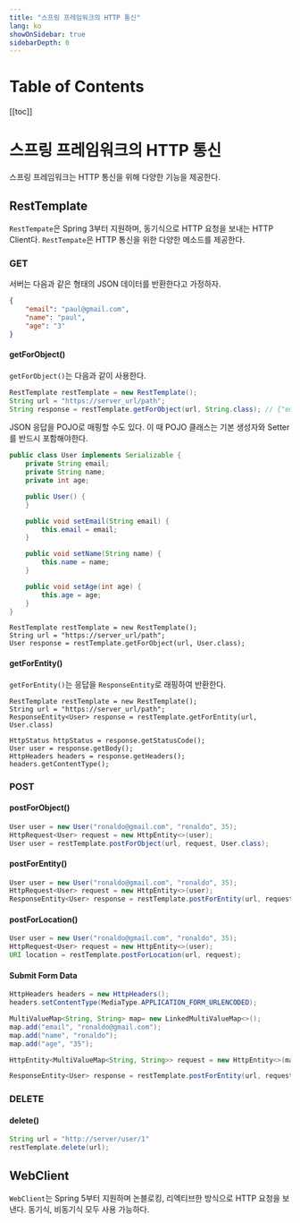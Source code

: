 ```yaml
---
title: "스프링 프레임워크의 HTTP 통신"
lang: ko
showOnSidebar: true
sidebarDepth: 0
---
```


# Table of Contents
[[toc]]

# 스프링 프레임워크의 HTTP 통신
스프링 프레임워크는 HTTP 통신을 위해 다양한 기능을 제공한다.

## RestTemplate
`RestTempate`은 Spring 3부터 지원하며, 동기식으로 HTTP 요청을 보내는 HTTP Client다. `RestTempate`은 HTTP 통신을 위한 다양한 메소드를 제공한다.

### GET
서버는 다음과 같은 형태의 JSON 데이터를 반환한다고 가정하자.
``` json
{
    "email": "paul@gmail.com",
    "name": "paul",
    "age": "3"
}
```
#### getForObject()
`getForObject()`는 다음과 같이 사용한다.
``` java {3}
RestTemplate restTemplate = new RestTemplate();
String url = "https://server_url/path";
String response = restTemplate.getForObject(url, String.class); // {"email": "paul@gmail.com", "name": "paul", "age": "3"}
```
JSON 응답을 POJO로 매핑할 수도 있다. 이 때 POJO 클래스는 기본 생성자와 Setter를 반드시 포함해야한다.
``` java
public class User implements Serializable {
    private String email;
    private String name;
    private int age;

    public User() {
    }

    public void setEmail(String email) {
        this.email = email;
    }

    public void setName(String name) {
        this.name = name;
    }

    public void setAge(int age) {
        this.age = age;
    }
}
```
``` java{3}
RestTemplate restTemplate = new RestTemplate();
String url = "https://server_url/path";
User response = restTemplate.getForObject(url, User.class);
```

#### getForEntity()
`getForEntity()`는 응답을 `ResponseEntity`로 래핑하여 반환한다.
``` java{3}
RestTemplate restTemplate = new RestTemplate();
String url = "https://server_url/path";
ResponseEntity<User> response = restTemplate.getForEntity(url, User.class)

HttpStatus httpStatus = response.getStatusCode();
User user = response.getBody();
HttpHeaders headers = response.getHeaders();
headers.getContentType();
```

### POST

#### postForObject()
``` java
User user = new User("ronaldo@gmail.com", "ronaldo", 35);
HttpRequest<User> request = new HttpEntity<>(user);
User user = restTemplate.postForObject(url, request, User.class);
```

#### postForEntity()
``` java
User user = new User("ronaldo@gmail.com", "ronaldo", 35);
HttpRequest<User> request = new HttpEntity<>(user);
ResponseEntity<User> response = restTemplate.postForEntity(url, request, User.class);
```

#### postForLocation()
``` java
User user = new User("ronaldo@gmail.com", "ronaldo", 35);
HttpRequest<User> request = new HttpEntity<>(user);
URI location = restTemplate.postForLocation(url, request);
```

#### Submit Form Data
``` java
HttpHeaders headers = new HttpHeaders();
headers.setContentType(MediaType.APPLICATION_FORM_URLENCODED);

MultiValueMap<String, String> map= new LinkedMultiValueMap<>();
map.add("email", "ronaldo@gmail.com");
map.add("name", "ronaldo");
map.add("age", "35");

HttpEntity<MultiValueMap<String, String>> request = new HttpEntity<>(map, headers);

ResponseEntity<User> response = restTemplate.postForEntity(url, request, User.class);
```

### DELETE
#### delete()
``` java
String url = "http://server/user/1"
restTemplate.delete(url);
```

## WebClient
`WebClient`는 Spring 5부터 지원하며 논블로킹, 리엑티브한 방식으로 HTTP 요청을 보낸다. 동기식, 비동기식 모두 사용 가능하다.